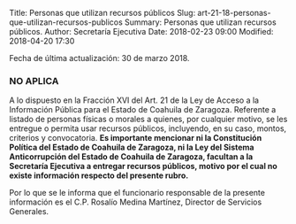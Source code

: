 Title: Personas que utilizan recursos públicos
Slug: art-21-18-personas-que-utilizan-recursos-publicos
Summary: Personas que utilizan recursos públicos.
Author: Secretaría Ejecutiva
Date: 2018-02-23 09:00
Modified: 2018-04-20 17:30


Fecha de última actualización: 30 de marzo 2018.

### NO APLICA

A lo dispuesto en la Fracción XVI del Art. 21 de la Ley de Acceso a la
Información Pública para el Estado de Coahuila de Zaragoza. Referente a
listado de personas físicas o morales a quienes, por cualquier motivo,
se les entregue o permita usar recursos públicos, incluyendo, en su
caso, montos, criterios y convocatoria. **Es importante mencionar ni la
Constitución Política del Estado de Coahuila de Zaragoza, ni la Ley del
Sistema Anticorrupción del Estado de Coahuila de Zaragoza, facultan a
la Secretaría Ejecutiva a entregar recursos públicos, motivo por el
cual no existe información respecto del presente rubro.**

Por lo que se le informa que el funcionario responsable de la presente
información es el C.P. Rosalío Medina Martínez, Director de Servicios
Generales.
